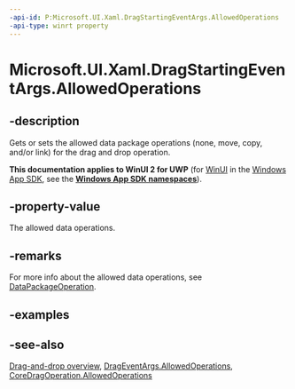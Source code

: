 ```yaml
---
-api-id: P:Microsoft.UI.Xaml.DragStartingEventArgs.AllowedOperations
-api-type: winrt property
---
```


<!-- Property syntax
public Windows.ApplicationModel.DataTransfer.DataPackageOperation AllowedOperations { get;  set; }
-->

# Microsoft.UI.Xaml.DragStartingEventArgs.AllowedOperations

## -description
Gets or sets the allowed data package operations (none, move, copy, and/or link) for the drag and drop operation.

**This documentation applies to WinUI 2 for UWP** (for [WinUI](/windows/apps/winui/winui3/) in the [Windows App SDK](/windows/apps/windows-app-sdk/), see the **[Windows App SDK namespaces](/windows/windows-app-sdk/api/winrt/)**).

## -property-value
The allowed data operations.

## -remarks
For more info about the allowed data operations, see [DataPackageOperation](/uwp/api/windows.applicationmodel.datatransfer.datapackageoperation).

## -examples

## -see-also

[Drag-and-drop overview](/windows/apps/design/input/drag-and-drop), [DragEventArgs.AllowedOperations](drageventargs_allowedoperations.md), [CoreDragOperation.AllowedOperations](/uwp/api/windows.applicationmodel.datatransfer.dragdrop.core.coredragoperation.allowedoperations)
